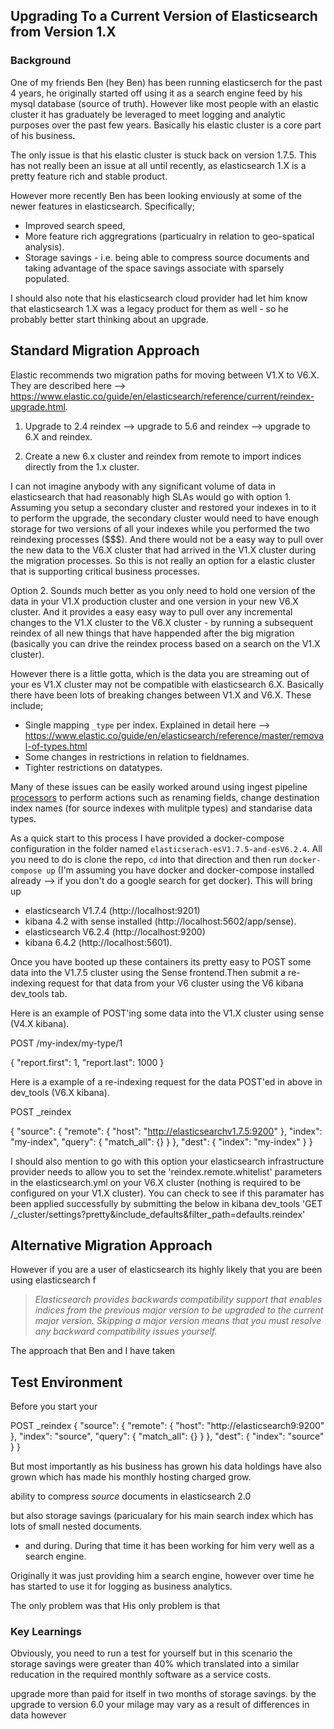 ## Upgrading To a Current Version of Elasticsearch from Version 1.X

### Background
One of my friends Ben (hey Ben) has been running elasticserch for the past 4 years, he originally started off using it as a search engine feed by his mysql database (source of truth). However like most people with an elastic cluster it has graduately be leveraged to meet logging and analytic purposes over the past few years. Basically his elastic cluster is a core part of his business. 

The only issue is that his elastic cluster is stuck back on version 1.7.5. This has not really been an issue at all until recently, as elasticsearch 1.X is a pretty feature rich and stable product. 

However more recently Ben has been looking enviously at some of the newer features in elasticsearch. Specifically;
- Improved search speed, 
- More feature rich aggregrations (particualry in relation to geo-spatical analysis). 
- Storage savings - i.e. being able to compress source documents and taking advantage of the space savings associate with sparsely populated.

I should also note that his elasticsearch cloud provider had let him know that elasticsearch 1.X was a legacy product for them as well - so he probably better start thinking about an upgrade.  

## Standard Migration Approach

Elastic recommends two migration paths for moving between V1.X to V6.X. They are described here --> https://www.elastic.co/guide/en/elasticsearch/reference/current/reindex-upgrade.html.

1. Upgrade to 2.4 reindex --> upgrade to 5.6 and reindex --> upgrade to 6.X and reindex. 

2. Create a new 6.x cluster and reindex from remote to import indices directly from the 1.x cluster.

I can not imagine anybody with any significant volume of data in elasticsearch that had reasonably high SLAs would go with option 1. Assuming you setup a secondary cluster and restored your indexes in to it to perform the upgrade, the secondary cluster would need to have enough storage for two versions of all your indexes while you performed the two reindexing processes ($$$). And there would not be a easy way to pull over the new data to the V6.X cluster that had arrived in the V1.X cluster during the migration processes. So this is not really an option for a elastic cluster that is supporting critical business processes. 

Option 2. Sounds much better as you only need to hold one version of the data in your V1.X production cluster and one version in your new V6.X cluster. And it provides a easy easy way to pull over any incremental changes to the V1.X cluster to the V6.X cluster - by running a subsequent reindex of all new things that have happended after the big migration (basically you can drive the reindex process based on a search on the V1.X cluster). 

However there is a little gotta, which is the data you are streaming out of your es V1.X cluster may not be compatible with elasticsearch 6.X. Basically there have been lots of breaking changes between V1.X and V6.X. These include;
- Single mapping `_type` per index. Explained in detail here -->  https://www.elastic.co/guide/en/elasticsearch/reference/master/removal-of-types.html
- Some changes in restrictions in relation to fieldnames. 
- Tighter restrictions on datatypes. 

Many of these issues can be easily worked around using ingest pipeline [processors](https://www.elastic.co/guide/en/elasticsearch/reference/master/ingest-processors.html) to perform actions such as renaming fields, change destination index names (for source indexes with mulitple types) and standarise data types. 

As a quick start to this process I have provided a docker-compose configuration in the folder named `elasticserach-esV1.7.5-and-esV6.2.4`. All you need to do is clone the repo, `cd` into that direction and then run `docker-compose up` (I'm assuming you have docker and docker-compose installed already --> if you don't do a google search for get docker). This will bring up 
- elasticsearch V1.7.4 (http://localhost:9201)
- kibana 4.2 with sense installed (http://localhost:5602/app/sense). 
- elasticsearch V6.2.4 (http://localhost:9200)
- kibana 6.4.2 (http://localhost:5601). 

Once you have booted up these containers its pretty easy to POST some data into the V1.7.5 cluster using the Sense frontend.Then submit a re-indexing request for that data from your V6 cluster using the V6 kibana dev_tools tab. 

Here is an example of POST'ing some data into the V1.X cluster using sense (V4.X kibana). 

POST /my-index/my-type/1

{
  "report.first": 1,
  "report.last": 1000
} 

Here is a example of a re-indexing request for the data POST'ed in above in dev_tools (V6.X kibana).  


POST \_reindex

{
  "source": {
    "remote": {
      "host": "http://elasticsearchv1.7.5:9200"
    },
    "index": "my-index",
    "query": {
      "match_all": {}
    }
  },
  "dest": {
    "index": "my-index"
  }
} 



I should also mention to go with this option your elasticsearch infrastructure provider needs to allow you to set the 'reindex.remote.whitelist' parameters in the elasticsearch.yml on your V6.X cluster (nothing is required to be configured on your V1.X cluster). You can check to see if this paramater has been applied successfully by submitting the below in kibana dev_tools 'GET /_cluster/settings?pretty&include_defaults&filter_path=defaults.reindex'

## Alternative Migration Approach

However if you are a user of elasticsearch its highly likely that you are  been using elasticsearch f

> _Elasticsearch provides backwards compatibility support that enables indices from the previous major version to be upgraded to the current major version. Skipping a major version means that you must resolve any backward compatibility issues yourself._



 

The approach that Ben and I have taken


## Test Environment 

Before you start your 

POST _reindex
{
  "source": {
    "remote": {
      "host": "http://elasticsearch9:9200"
    },
    "index": "source",
    "query": {
      "match_all": {}
    }
  },
  "dest": {
    "index": "source"
  }
}










But most importantly as his business has grown his data holdings have also grown which has made his monthly hosting charged grow. 

ability to compress _source_ documents in elasticsearch 2.0



but also storage savings (paricualary for his main search index which has lots of small nested documents. 


- and during. During that time it has been working for him very well as a search engine.

Originally it was just providing him a search engine, however over time he has started to use it for logging as business analytics. 


The only problem was that His only problem is that 




### Key Learnings

Obviously, you need to run a test for yourself but in this scenario the storage savings were greater than 40% which translated into a similar reducation in the required monthly software as a service costs. 

upgrade more than paid for itself in two months of storage savings. 
by the upgrade to version 6.0 your milage may vary as a result of differences in data however
